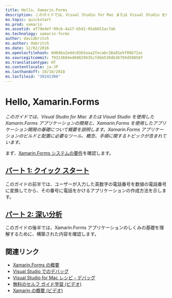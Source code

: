 ```yaml
---
title: Hello, Xamarin.Forms
description: このガイドでは、Visual Studio for Mac または Visual Studio を使用した Xamarin.Forms アプリケーションの開発と、Xamarin.Forms を使用したアプリケーション開発の基礎について概要を説明します。
ms.topic: quickstart
ms.prod: xamarin
ms.assetid: af79e4ef-99c6-4a17-b5d1-95ab652ac7ab
ms.technology: xamarin-forms
author: davidbritch
ms.author: dabritch
ms.date: 12/02/2016
ms.openlocfilehash: 0d0d6a2eddc03b5aaa2fecabc38a91e5f09b72ac
ms.sourcegitcommit: 79313604ed68829435cfdbb530db36794d50858f
ms.translationtype: HT
ms.contentlocale: ja-JP
ms.lasthandoff: 10/18/2018
ms.locfileid: "39241306"
---
```

# <a name="hello-xamarinforms"></a>Hello, Xamarin.Forms

_このガイドでは、Visual Studio for Mac または Visual Studio を使用した Xamarin.Forms アプリケーションの開発と、Xamarin.Forms を使用したアプリケーション開発の基礎について概要を説明します。Xamarin.Forms アプリケーションのビルドと配置に必要なツール、概念、手順に関するトピックが含まれています。_

まず、[Xamarin.Forms システムの要件](~/cross-platform/get-started/installation/index.md)を確認します。

## <a name="part-1-quickstartxamarin-formsget-startedhello-xamarin-formsquickstartmd"></a>[パート 1: クイック スタート](~/xamarin-forms/get-started/hello-xamarin-forms/quickstart.md)

このガイドの前半では、ユーザーが入力した英数字の電話番号を数値の電話番号に変換してから、その番号に電話をかけるアプリケーションの作成方法を示します。

## <a name="part-2-deep-divexamarin-formsget-startedhello-xamarin-formsdeepdivemd"></a>[パート 2: 深い分析](~/xamarin-forms/get-started/hello-xamarin-forms/deepdive.md)

このガイドの後半では、Xamarin.Forms アプリケーションのしくみの基礎を理解するために、構築された内容を確認します。


## <a name="related-links"></a>関連リンク

- [Xamarin.Forms の概要](~/xamarin-forms/get-started/introduction-to-xamarin-forms.md)
- [Visual Studio でのデバッグ](http://msdn.microsoft.com/library/k0k771bt%28v=vs.90%29.aspx)
- [Visual Studio for Mac レシピ - デバッグ](https://github.com/xamarin/recipes/tree/master/Recipes/cross-platform/ide/debugging)
- [無料のセルフ ガイド学習 (ビデオ)](https://university.xamarin.com/self-guided)
- [Xamarin の概要 (ビデオ)](https://developer.xamarin.com/videos/)